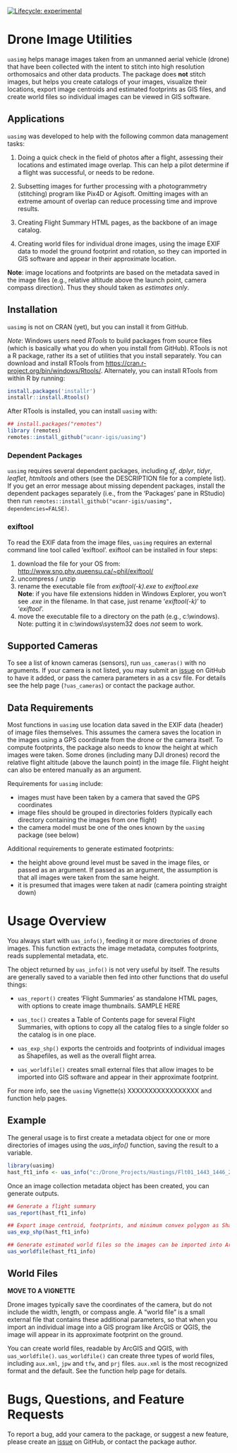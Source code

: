 
<!-- README.md is generated from README.Rmd. Please edit that file -->

<!-- badges: start -->

[![Lifecycle:
experimental](https://img.shields.io/badge/lifecycle-experimental-orange.svg)](https://www.tidyverse.org/lifecycle/#experimental)
<!-- badges: end -->

# Drone Image Utilities

`uasimg` helps manage images taken from an unmanned aerial vehicle
(drone) that have been collected with the intent to stitch into high
resolution orthomosaics and other data products. The package does
**not** stitch images, but helps you create catalogs of your images,
visualize their locations, export image centroids and estimated
footprints as GIS files, and create world files so individual images can
be viewed in GIS software.

## Applications

`uasimg` was developed to help with the following common data management
tasks:

1.  Doing a quick check in the field of photos after a flight, assessing
    their locations and estimated image overlap. This can help a pilot
    determine if a flight was successful, or needs to be redone.

2.  Subsetting images for further processing with a photogrammetry
    (stitching) program like Pix4D or Agisoft. Omitting images with an
    extreme amount of overlap can reduce processing time and improve
    results.

3.  Creating Flight Summary HTML pages, as the backbone of an image
    catalog.

4.  Creating world files for individual drone images, using the image
    EXIF data to model the ground footprint and rotation, so they can
    imported in GIS software and appear in their approximate location.

**Note**: image locations and footprints are based on the metadata saved
in the image files (e.g., relative altitude above the launch point,
camera compass direction). Thus they should taken as *estimates only*.

## Installation

`uasimg` is not on CRAN (yet), but you can install it from GitHub.

*Note*: Windows users need *RTools* to build packages from source files
(which is basically what you do when you install from GitHub). RTools is
not a R package, rather its a set of utilities that you install
separately. You can download and install RTools from
<https://cran.r-project.org/bin/windows/Rtools/>. Alternately, you can
install RTools from within R by running:

``` r
install.packages('installr')
installr::install.Rtools()
```

After RTools is installed, you can install `uasimg` with:

``` r
## install.packages("remotes") 
library (remotes)
remotes::install_github("ucanr-igis/uasimg")
```

### Dependent Packages

`uasimg` requires several dependent packages, including *sf*, *dplyr*,
*tidyr*, *leaflet*, *htmltools* and others (see the DESCRIPTION file for
a complete list). If you get an error message about missing dependent
packages, install the dependent packages separately (i.e., from the
‘Packages’ pane in RStudio) then run
`remotes::install_github("ucanr-igis/uasimg", dependencies=FALSE)`.

### exiftool

To read the EXIF data from the image files, `uasimg` requires an
external command line tool called ‘exiftool’. exiftool can be installed
in four steps:

1.  download the file for your OS from:
    <http://www.sno.phy.queensu.ca/~phil/exiftool/>
2.  uncompress / unzip
3.  rename the executable file from *exiftool(-k).exe* to
    *exiftool.exe*  
    **Note**: if you have file extensions hidden in Windows Explorer,
    you won’t see *.exe* in the filename. In that case, just rename
    ‘*exiftool(-k)*’ to ‘*exiftool*’.
4.  move the executable file to a directory on the path (e.g.,
    c:\\windows). Note: putting it in c:\\windows\\system32 does *not*
    seem to work.

## Supported Cameras

To see a list of known cameras (sensors), run `uas_cameras()` with no
arguments. If your camera is not listed, you may submit an
[issue](https://github.com/ucanr-igis/uasimg/issues) on GitHub to have
it added, or pass the camera parameters in as a csv file. For details
see the help page (`?uas_cameras`) or contact the package author.

## Data Requirements

Most functions in `uasimg` use location data saved in the EXIF data
(header) of image files themselves. This assumes the camera saves the
location in the images using a GPS coordinate from the drone or the
camera itself. To compute footprints, the package also needs to know the
height at which images were taken. Some drones (including many DJI
drones) record the relative flight altitude (above the launch point) in
the image file. Flight height can also be entered manually as an
argument.

Requirements for `uasimg` include:

  - images must have been taken by a camera that saved the GPS
    coordinates  
  - image files should be grouped in directories folders (typically each
    directory containing the images from one flight)
  - the camera model must be one of the ones known by the `uasimg`
    package (see below)

Additional requirements to generate estimated footprints:

  - the height above ground level must be saved in the image files, or
    passed as an argument. If passed as an argument, the assumption is
    that all images were taken from the same height.  
  - it is presumed that images were taken at nadir (camera pointing
    straight down)

# Usage Overview

You always start with `uas_info()`, feeding it or more directories of
drone images. This function extracts the image metadata, computes
footprints, reads supplemental metadata, etc.

The object returned by `uas_info()` is not very useful by itself. The
results are generally saved to a variable then fed into other functions
that do useful things:

  - `uas_report()` creates ‘Flight Summaries’ as standalone HTML pages,
    with options to create image thumbnails. SAMPLE HERE

  - `uas_toc()` creates a Table of Contents page for several Flight
    Summaries, with options to copy all the catalog files to a single
    folder so the catalog is in one place.

  - `uas_exp_shp()` exports the centroids and footprints of individual
    images as Shapefiles, as well as the overall flight arrea.

  - `uas_worldfile()` creates small external files that allow images to
    be imported into GIS software and appear in their approximate
    footprint.

For more info, see the `uasimg` Vignette(s) XXXXXXXXXXXXXXXXX and
function help pages.

## Example

The general usage is to first create a metadata object for one or more
directories of images using the *uas\_info()* function, saving the
result to a variable.

``` r
library(uasimg)
hast_ft1_info <- uas_info("c:/Drone_Projects/Hastings/Flt01_1443_1446_250ft")
```

Once an image collection metadata object has been created, you can
generate outputs.

``` r
## Generate a flight summary
uas_report(hast_ft1_info)

## Export image centroid, footprints, and minimum convex polygon as Shapefiles
uas_exp_shp(hast_ft1_info)

## Generate estimated world files so the images can be imported into ArcGIS or QGIS
uas_worldfile(hast_ft1_info)
```

## World Files

**MOVE TO A VIGNETTE**

Drone images typically save the coordinates of the camera, but do not
include the width, length, or compass angle. A “world file” is a small
external file that contains these additional parameters, so that when
you import an individual image into a GIS program like ArcGIS or QGIS,
the image will appear in its approximate footprint on the ground.

You can create world files, readable by ArcGIS and QGIS, with
`uas_worldfile()`. `uas_worldfile()` can create three types of world
files, including `aux.xml`, `jpw` and `tfw`, and `prj` files. `aux.xml`
is the most recognized format and the default. See the function help
page for details.

# Bugs, Questions, and Feature Requests

To report a bug, add your camera to the package, or suggest a new
feature, please create an
[issue](https://github.com/ucanr-igis/uasimg/issues) on GitHub, or
contact the package author.
